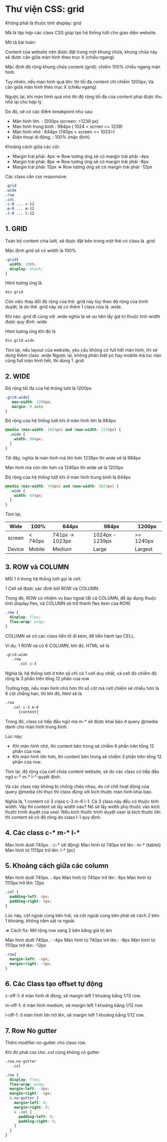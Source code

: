 # Thư viện CSS: grid
Không phải là thuộc tính display: grid

Mà là tập hợp các class CSS giúp tạo hệ thống lưới cho giao diện website.

Mô tả bài toán:

Content của website nên được đặt trong một khung chứa, khung chứa này sẽ được căn giữa màn hình theo trục X (chiều ngang)

Mặc định độ rộng khung chứa content (grid): chiếm 100% chiều ngang màn hình.

Tuy nhiên, nếu màn hình quá lớn: thì tối đa content chỉ chiếm 1200px; Và căn giữa màn hình theo trục X (chiều ngang)

Ngược lại, khi màn hình quá nhỏ thì độ rộng tối đa của content phải được thu nhỏ lại cho hợp lý.

Do đó, sẽ có các điểm breakpoint như sau:

- Màn hình lớn.       : 1200px (screen: >1239 px)
- Màn hình trung bình : 984px ( 1024 < scrren <= 1239)
- Màn hình nhỏ        : 644px (740px < screen <= 1023>)
- Điện thoại di động. : 100% (mặc định)

Khoảng cách giữa các cột: 
- Margin trái phải: 4px => Row tương ứng sẽ có margin trái phải -4px
- Margin trái phải: 8px => Row tương ứng sẽ có margin trái phải -8px
- Margin trái phải: 12px => Row tương ứng sẽ có margin trái phải -12px

Các class cần css responsive:
```scss
.grid
.wide
.row
.col
.c-0 ... c-12
.m-0 ... m-12
.l-0 ... l-12
```

## 1. GRID

Toàn bộ content chia lưới, sẽ được đặt bên trong một thẻ có class là .grid

Mặc định grid sẽ có width là 100% 
```scss
.grid{
  width: 100%;
  display: block;
}
```
Html tương ứng là 
```html
div.grid
```
Còn việc thay đổi độ rộng của thẻ .grid này tùy theo độ rộng của trình duyệt, là do thẻ .grid này sẽ có thêm 1 class nữa là .wide.

Khi nào .grid đi cùng với .wide nghĩa là sẽ ưu tiên lấy giá trị thuộc tính width được quy định .wide

Html tương ứng khi đó là
```html
div.grid.wide
```
Tóm lại, nếu layout của website, yêu cầu không có full hết màn hình, thì sẽ dùng thêm class .wide
Ngược lại, không phân biệt pc hay mobile mà lúc nào cũng full màn hình hết, thì dùng 1 .grid.

## 2. WIDE
Độ rộng tối đa của hệ thông lưới là 1200px
```scss
.grid.wide{
   max-width: 1200px;
   margin: 0 auto
}
```
Độ rộng của hệ thống lưới khi ở màn hình lớn là 984px
```scss
@media (min-width: 1024px) and (max-width: 1239px) {
  .wide {
    width: 984px;
  }
}
```
Tới đây, nghĩa là màn hình mà lớn hơn 1239px thì wide sẽ là 984px

Màn hình mà còn lớn hơn cả 1240px thì wide sẽ là 1200px

Độ rộng của hệ thống lưới khi ở màn hình trung bình là 644px
```scss
@media (min-width: 740px) and (max-width: 1023px) {
  .wide {
    width: 644px;
  }
}
```
Tóm lại;

Wide  | 100%  | 644px  | 984px  | 1200px
------------- | ------------- | ------------- | ------------- | -------------
screen  | < 740px  | 741px -> 1023px  | 1024px - 1239px  | >= 1240px
Device  | Mobile  | Medium  | Large  | Largest

## 3. ROW và COLUMN
Mỗi 1 ô trong hệ thống lưới gọi là cell.

1 Cell sẽ được xác định bởi ROW và COLUMN.

Trong đó, ROW có nhiệm vụ bao ngoài tất cả COLUMN, để áp dụng thuộc tính display:flex, và COLUMN sẽ trở thành flex item của ROW.
```scss
.row {
  display: flex;
  flex-wrap: wrap;
}
```
COLUMN sẽ có các class tiền tố đi kèm, để tiến hành tạo CELL.

Ví dụ:
1 ROW và có 6 COLUMN, khi đó, HTML sẽ là 

```html
.grid.wide 
   .row
      .col c-3
```
Nghĩa là, hệ thống lưới ở trên sẽ chỉ có 1 cell duy nhất, và cell đó chiếm độ rộng là 3 phần trên tổng 12 phần của row

Trường hợp, nếu màn hình nhỏ hơn thì số cột mà cell chiếm sẽ nhiều hơn là 6 cột chẳng hạn, thì khi đó, html sẽ là
```html
.row 
   .col c-3 m-6
      {content}
```
Trong đó, class có tiếp đầu ngữ mà m-* sẽ được khai báo ở query @media dành cho màn hình trung bình.

Lúc này:
- Khi màn hình nhỏ, thì content bên trong sẽ chiếm 6 phần trên tổng 12 phần của row.
- Khi màn hình lớn hơn, thì content bên trong sẽ chiếm 3 phần trên tổng 12 phần của row.

Tóm lại, độ rộng của cell chứa content website, sẽ do các class có tiếp đầu ngữ c-* m-* l-* quyết định.

Và các class này không bị chồng chéo nhau, do cơ chế hoạt động của query @media chỉ thực thi class đúng với kích thước màn hình khai báo.

Nghĩa là, 1 content có 3 class c-3 m-6 l-1. Cả 3 class này đều có thuộc tính width. Vậy thì content sẽ lấy width nào? Nó sẽ lấy width phụ thuộc vào kích thước trình duyệt của user. Nếu kích thước trình duyệt user là kích thước lớn thì content sẽ có độ rộng do class l-1 quy định.


## 4. Các class c-* m-* l-*
Màn hình dưới 740px.      : c-* (di động)
Màn hình từ 740px trở lên : m-* (tablet)
Màn hình từ 1113px trở lên: l-* (pc)

## 5. Khoảng cách giữa các column 
Màn hình dưới 740px.      : 4px 
Màn hình từ 740px trở lên : 8px 
Màn hình từ 1113px trở lên: 12px
```scss
.col {
  padding-left: 4px;
  padding-right: 4px;
}
```

Lúc này, cột ngoài cùng bên trái, và cột ngoài cùng bên phải sẽ cách 2 bên 1 khoảng, không nằm sát ra ngoài.

=> Cách fix: Mở rộng row sang 2 bên bằng giá trị âm

Màn hình dưới 740px.      : -4px 
Màn hình từ 740px trở lên : -8px 
Màn hình từ 1113px trở lên: -12px
```scss
.row{
  margin-left: -4px;
  margin-right: -4px;
}
```

## 6. Các Class tạo offset tự động 
c-off-1: ở màn hình di động, sẽ margin left 1 khoảng bằng 1/12 row. 

m-off-1: ở màn hình medium, sẽ margin left 1 khoảng bằng 1/12 row. 

l-off-1: ở màn hình lớn trở lên, sẽ margin left 1 khoảng bằng 1/12 row. 

## 7. Row No gutter 
Thêm modifier no-gutter cho class row.

Khi đó phải css cho .col cũng không có gutter
```html
.row.no-gutter
   .col
```
```scss
.row {
  display: flex;
  flex-wrap: wrap;
  margin-left: -4px;
  margin-right: -4px;
  &.no-gutter {
    margin-left: 0;
    margin-right: 0;
    & .col {
      padding-left: 0;
      padding-right: 0;
    }
  }
}
```




